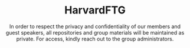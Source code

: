 <h1 align="center">HarvardFTG</h1>

<p align="center">
In order to respect the privacy and confidentiality of our members and guest speakers, all 
repositories and group materials will be maintained as private. For access, kindly reach out to the group administrators.
</p>
